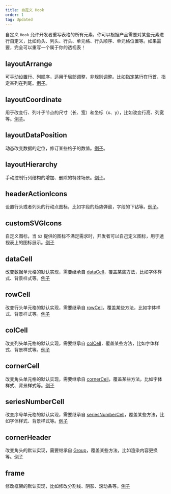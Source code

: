 ```yaml
---
title: 自定义 Hook
order: 1
tag: Updated
---
```


自定义 `Hook` 允许开发者重写表格的所有元素，你可以根据产品需要对某些元素进行自定义，比如角头、列头、行头、单元格、行头顺序、单元格位置等。如果需要，完全可以重写一个属于你的透视表！

## layoutArrange

可手动设置行、列顺序，适用于局部调整，非规则调整。比如指定某行在行首、指定某列在列尾。[例子](/examples/custom/custom-layout#custom-layout-arrange)。

## layoutCoordinate

用于改变行、列叶子节点的尺寸（长、宽）和坐标（x、y），比如改变行高、列宽等。[例子](/examples/custom/custom-layout#custom-coordinate)。

## layoutDataPosition

动态改变数据的定位，修订某些格子的数值。[例子](/examples/custom/custom-layout#custom-data-position)。

## layoutHierarchy

手动控制行列结构的增加、删除的特殊场景。[例子](/examples/custom/custom-layout#custom-layout-hierarchy)。

## headerActionIcons

设置行头或者列头的行动点图标，比如字段的趋势弹窗，字段的下钻等。[例子](/examples/custom/custom-icon#custom-header-action-icon)。

## customSVGIcons

自定义图标，当 `S2` 提供的图标不满足需求时，开发者可以自己定义图标，用于透视表上的图标展示。[例子](/examples/custom/custom-icon/#custom-svg-icon)

## dataCell

改变数据单元格的默认实现，需要继承自 [dataCell](https://github.com/antvis/S2/blob/next/packages/s2-core/src/cell/data-cell.ts)，覆盖某些方法，比如字体样式、背景样式等。[例子](/examples/custom/custom-cell#data-cell)

## rowCell

改变行头单元格的默认实现，需要继承自 [rowCell](https://github.com/antvis/S2/blob/next/packages/s2-core/src/cell/row-cell.ts)，覆盖某些方法，比如字体样式、背景样式等。[例子](/examples/custom/custom-cell#row-cell)

## colCell

改变列头单元格的默认实现，需要继承自 [colCell](https://github.com/antvis/S2/blob/next/packages/s2-core/src/cell/col-cell.ts)，覆盖某些方法，比如字体样式、背景样式等。[例子](/examples/custom/custom-cell#col-cell)

## cornerCell

改变角头单元格的默认实现，需要继承自 [cornerCell](https://github.com/antvis/S2/blob/next/packages/s2-core/src/cell/corner-cell.ts)，覆盖某些方法，比如字体样式、背景样式等。[例子](/examples/custom/custom-cell#corner-cell)

## seriesNumberCell

改变序号单元格的默认实现，需要继承自 [seriesNumberCell](https://github.com/antvis/S2/blob/next/packages/s2-core/src/cell/series-number-cell.ts)，覆盖某些方法，比如字体样式、背景样式等。[例子](/examples/custom/custom-cell#series-number-cell)

## cornerHeader

改变角头的默认实现，需要继承自 [Group](https://g.antv.antgroup.com/docs/api/group)，覆盖某些方法，比如渲染内容更换等。[例子](/examples/custom/custom-cell#corner-cell)

## frame

修改框架的默认实现，比如修改分割线、阴影、滚动条等。[例子](/examples/case/comparison#measure-comparison)
